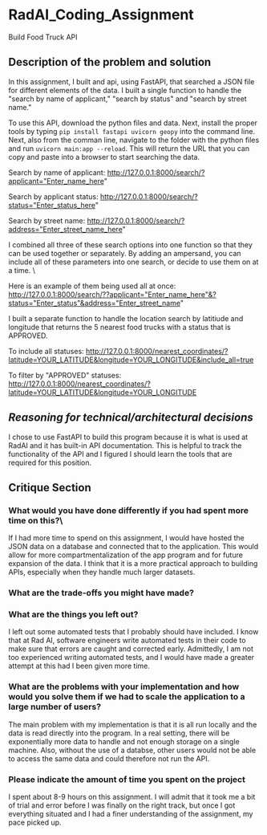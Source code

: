 # RadAI_Coding_Assignment
Build Food Truck API


## Description of the problem and solution
In this assignment, I built and api, using FastAPI, that searched a JSON file for different elements of the data. I built a single function to handle the "search by name of applicant," "search by status" and "search by street name." 

To use this API, download the python files and data. Next, install the proper tools by typing `pip install fastapi uvicorn geopy` into the command line. Next, also from the comman line, navigate to the folder with the python files and run `uvicorn main:app --reload`. This will return the URL that you can copy and paste into a browser to start searching the data.

Search by name of applicant: http://127.0.0.1:8000/search/?applicant="Enter_name_here"

Search by applicant status: http://127.0.0.1:8000/search/?status="Enter_status_here"

Search by street name: http://127.0.0.1:8000/search/?address="Enter_street_name_here"

I combined all three of these search options into one function so that they can be used together or separately. By adding an ampersand, you can include all of these parameters into one search, or decide to use them on at a time. \

Here is an example of them being used all at once: http://127.0.0.1:8000/search/??applicant="Enter_name_here"&?status="Enter_status"&address="Enter_street_name"

I built a separate function to handle the location search by latitiude and longitude that returns the 5 nearest food trucks with a status that is APPROVED.

To include all statuses:
http://127.0.0.1:8000/nearest_coordinates/?latitude=YOUR_LATITUDE&longitude=YOUR_LONGITUDE&include_all=true

To filter by "APPROVED" statuses:
http://127.0.0.1:8000/nearest_coordinates/?latitude=YOUR_LATITUDE&longitude=YOUR_LONGITUDE


## _Reasoning for technical/architectural decisions_
I chose to use FastAPI to build this program because it is what is used at RadAI and it has built-in API documentation. This is helpful to track the functionality of the API and I figured I should learn the tools that are required for this position. 

## Critique Section

### What would you have done differently if you had spent more time on this?\

If I had more time to spend on this assignment, I would have hosted the JSON data on a database and connected that to the application. This would allow for more compartmentalization of the app program and for future expansion of the data. I think that it is a more practical approach to building APIs, especially when they handle much larger datasets. 


### What are the trade-offs you might have made?
### What are the things you left out?

I left out some automated tests that I probably should have included. I know that at Rad AI, software engineers write automated tests in their code to make sure that errors are caught and corrected early. Admittedly, I am not too experienced writing automated tests, and I would have made a greater attempt at this had I been given more time.

### What are the problems with your implementation and how would you solve them if we had to scale the application to a large number of users?
The main problem with my implementation is that it is all run locally and the data is read directly into the program. In a real setting, there will be exponentially more data to handle and not enough storage on a single machine. Also, without the use of a databse, other users would not be able to access the same data and could therefore not run the API.

### Please indicate the amount of time you spent on the project
I spent about 8-9 hours on this assignment. I will admit that it took me a bit of trial and error before I was finally on the right track, but once I got everything situated and I had a finer understanding of the assignment, my pace picked up. 
